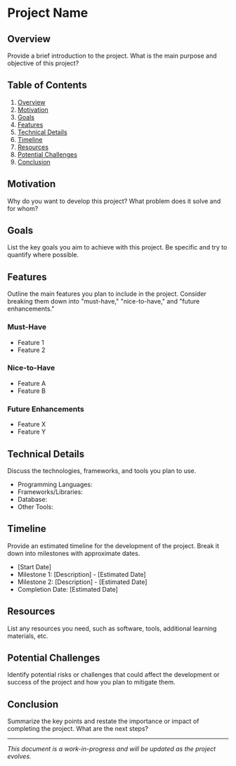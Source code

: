 # Project Name

## Overview
Provide a brief introduction to the project. What is the main purpose and objective of this project?

## Table of Contents
1. [Overview](#overview)
2. [Motivation](#motivation)
3. [Goals](#goals)
4. [Features](#features)
5. [Technical Details](#technical-details)
6. [Timeline](#timeline)
7. [Resources](#resources)
8. [Potential Challenges](#potential-challenges)
9. [Conclusion](#conclusion)

## Motivation
Why do you want to develop this project? What problem does it solve and for whom?

## Goals
List the key goals you aim to achieve with this project. Be specific and try to quantify where possible.

## Features
Outline the main features you plan to include in the project. Consider breaking them down into "must-have," "nice-to-have," and "future enhancements."

### Must-Have
- Feature 1
- Feature 2

### Nice-to-Have
- Feature A
- Feature B

### Future Enhancements
- Feature X
- Feature Y

## Technical Details
Discuss the technologies, frameworks, and tools you plan to use. 

- Programming Languages: 
- Frameworks/Libraries: 
- Database:
- Other Tools:

## Timeline
Provide an estimated timeline for the development of the project. Break it down into milestones with approximate dates.

- [Start Date]
- Milestone 1: [Description] - [Estimated Date]
- Milestone 2: [Description] - [Estimated Date]
- Completion Date: [Estimated Date]

## Resources
List any resources you need, such as software, tools, additional learning materials, etc.

## Potential Challenges
Identify potential risks or challenges that could affect the development or success of the project and how you plan to mitigate them.

## Conclusion
Summarize the key points and restate the importance or impact of completing the project. What are the next steps?

---

*This document is a work-in-progress and will be updated as the project evolves.*

